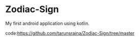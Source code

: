 # Zodiac-Sign
My first android application using kotlin.

code:https://github.com/tarunsraina/Zodiac-Sign/tree/master
